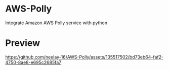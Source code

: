 # AWS-Polly
Integrate Amazon AWS Polly service with python

# Preview

https://github.com/neelay-16/AWS-Polly/assets/135517502/bd73eb64-faf2-4750-8ae8-e695c2685fa7

